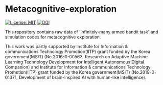 # Metacognitive-exploration
[![License: MIT](https://img.shields.io/badge/License-MIT-yellow.svg)](https://opensource.org/licenses/MIT) [![DOI](https://zenodo.org/badge/DOI/10.5281/zenodo.4309032.svg)](https://doi.org/10.5281/zenodo.4309032)

This repository contains raw data of 'infinitely-many armed bandit task' and simulation codes for metacognitive exploration. 

This work was partly supported by Institute for Information & communications Technology Promotion(IITP) grant funded by the Korea government(MSIT) (No.2016-0-00563, Research on Adaptive Machine Learning Technology Development for Intelligent Autonomous Digital Companion) and Institute for Information & communications Technology Promotion(IITP) grant funded by the Korea government(MSIT) (No.2019-0-01371, Development of brain-inspired AI with human-like intelligence).

 

